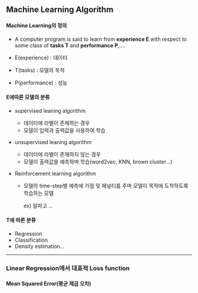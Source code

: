 ## Machine Learning Algorithm

#### Machine Learning의 정의

- A computer program is said to learn from **experience E** with respect to some class of **tasks T** and **performance P**,....

- E(experience)  : 데이터
- T(tasks) : 모델의 목적
- P(performance) : 성능

#### E에따른 모델의 분류

- supervised leaning algorithm 

  - 데이터에 라벨이 존제하는 경우 
  - 모델이 입력과 출력값을 사용하여 학습

- unsupervised leaning algorithm  

  - 데이터에 라벨이 존재하지 않는 경우
  - 모델이 출력값을 예측하며 학습(word2vec, KNN, brown cluster...)

- Reinforcement learning algorithm

  - 모델의 time-step별 예측에 가점 및 페널티를 주며 모델이 목적에 도착하도록 학습하는 모델

    ex) 알파고 ...

#### T에 따른 분류

- Regression
- Classification
- Density estimation...

---

### Linear Regression에서 대표적 Loss function

#### Mean Squared Error(평균 제곱 오차)



